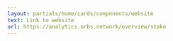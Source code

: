 ```yaml
---
layout: partials/home/cards/components/website
text: Link to website
url: https://analytics.orbs.network/overview/stake
---
```

